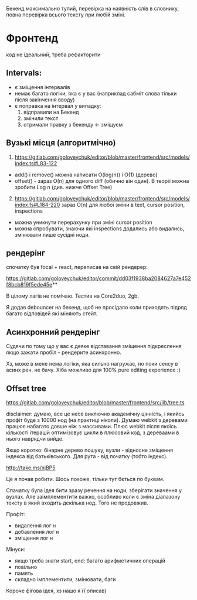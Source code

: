 Бекенд максимально тупий, перевірка на наявність слів в словнику, повна перевірка всього тексту при любій зміні.

# Фронтенд

код не ідеальний, треба рефакторити


## Intervals:

- є зміщення інтервалів
- немає багато логіки, яка є у вас (наприклад сабміт слова тільки після закінчення вводу)
- є поправка на інтервал у випадку:
  1) відправили на Бекенд
  2) змінили текст
  3) отримали правку з бекенду <- зміщуєм


## Вузькі місця (алгоритмічно)

1) https://gitlab.com/goloveychuk/editor/blob/master/frontend/src/models/index.ts#L83-122


- add() і remove() можна написати O(log(n)) i O(1) (дерево)
- offset() - зараз O(n) для одного diff (обично він один). В теорії можна зробити Log n (див. нижче Offset Tree)



2) https://gitlab.com/goloveychuk/editor/blob/master/frontend/src/models/index.ts#L184-220
зараз O(n) для любої зміни в text, cursor position, inspections
    
- можна уникнути перерахунку при зміні cursor position
- можна спробувати, знаючи які inspections додались або видались, змінювати лише сусідні ноди.
    


## рендерінг

спочатку був focal + react, переписав на свій рендерер:

https://gitlab.com/goloveychuk/editor/commit/dd03f1938ba2084627a7e452f8bcb819f5ede45e**


В цілому лагів не помічаю. Тестив на Core2duo, 2gb. 

Я додав debouncer на бекенд, щоб не просідало коли приходять підряд багато відповідей які міняють стейт.


## Асинхронний рендерінг
Судячи по тому що у вас є деяке відставання зміщення підкреслення якщо зажати пробіл - рендерите асинхронно.

Хз, може в мене нема логіки, яка сильно нагружає, но поки сенсу в асинх рен. не бачу. Хіба можливо для 100% pure editing experience :)


## Offset tree

https://gitlab.com/goloveychuk/editor/blob/master/frontend/src/lib/tree.ts

disclaimer: думаю, все це несе виключно академічну цінність, і якийсь профіт буде з 10000 нод (на практиці ніколи). Думаю webkit з деревами працює набагато довше ніж з массивами.
Плюс webkit після якоїсь кількості ітерацій оптимізовує цикли в плюсовий код, з дереваами в нього наврядчи вийде.

Якщо коротко: бінарне дерево пошуку, вузли - відносне зміщення індекса від батьківського. Для рута - від початку (тобто індекс).

http://take.ms/xjBP5

Це я почав робити. Шось похоже, тільки тут бється по буквам. 

Спачатку була ідея бити зразу речення на ноди, зберігати значення у вузлах. Але заімплементити важко, особливо коли є зміна діапазону тексту в який входить декілька нод. Того не продовжив.

Профіт:
- видалення лог н
- добавлення лог н
- зміщення лог н

Мінуси:
- якщо треба знати start, end: багато арифметичних операцій
- повільно
- память
- складно імплементити, змінювати, баги

Короче фігова ідея, хз нашо я її описав)